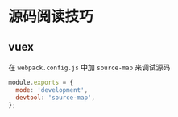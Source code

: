 # 源码阅读技巧

## vuex

在 `webpack.config.js` 中加 `source-map` 来调试源码

```js
module.exports = {
  mode: 'development',
  devtool: 'source-map',
};
```
